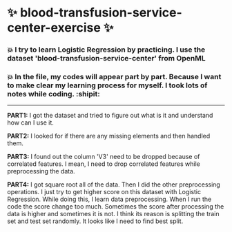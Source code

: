 # :sparkles: blood-transfusion-service-center-exercise :sparkles:





### :boom: I try to learn Logistic Regression by practicing. I use the dataset 'blood-transfusion-service-center' from OpenML




### :boom: In the file, my codes will appear part by part. Because I want to make clear my learning process for myself. I took lots of notes while coding. :shipit:

---------------------------------------------------------------------
**PART1:** I got the dataset and tried to figure out what is it and understand how can I use it.

**PART2:** I looked for if there are any missing elements and then handled them.

**PART3:** I found out the column 'V3' need to be dropped because of correlated features. I mean, I need to drop correlated features while preprocessing the data.

**PART4:** I got square root all of the data. Then I did the other preprocessing operations. I just try to get higher score on this dataset with Logistic Regression. While doing this, I learn data preprocessing. When I run the code the score change too much. Sometimes the score after processing the data is higher and sometimes it is not. I think its reason is splitting the train set and test set randomly. It looks like I need to find  best split.
